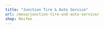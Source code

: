 ```yaml
---
title: "Junction Tire & Auto Service"
url: /mesa/junction-tire-und-auto-service/
shop: Reifen
---
```

